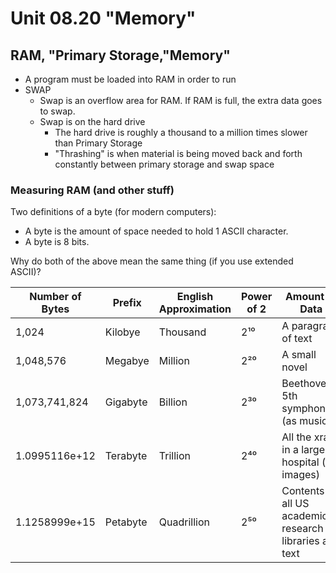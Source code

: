 # Unit 08.20 "Memory"

## RAM, "Primary Storage,"Memory"

* A program must be loaded into RAM in order to run
* SWAP
  * Swap is an overflow area for RAM.  If RAM is full, the extra data goes to swap.
  * Swap is on the hard drive
    * The hard drive is roughly a thousand to a million times slower than Primary Storage
    * "Thrashing" is when material is being moved back and forth constantly between primary storage and swap space

### Measuring RAM (and other stuff)

Two definitions of a byte (for modern computers):
* A byte is the amount of space needed to hold 1 ASCII character.  
* A byte is 8 bits.  

Why do both of the above mean the same thing (if you use extended ASCII)?
     
Number of Bytes|Prefix| English Approximation|Power of 2|Amount of Data
---|---|---|---|---
1,024| Kilobye | Thousand | 2¹⁰ |A paragraph of text
1,048,576| Megabye | Million | 2²⁰ |A small novel
1,073,741,824| Gigabyte | Billion | 2³⁰ |Beethoven's 5th symphony (as music)
1.0995116e+12| Terabyte | Trillion | 2⁴⁰ |All the xrays in a large hospital (as images)
1.1258999e+15| Petabyte | Quadrillion | 2⁵⁰ |Contents of all US academic research libraries as text



